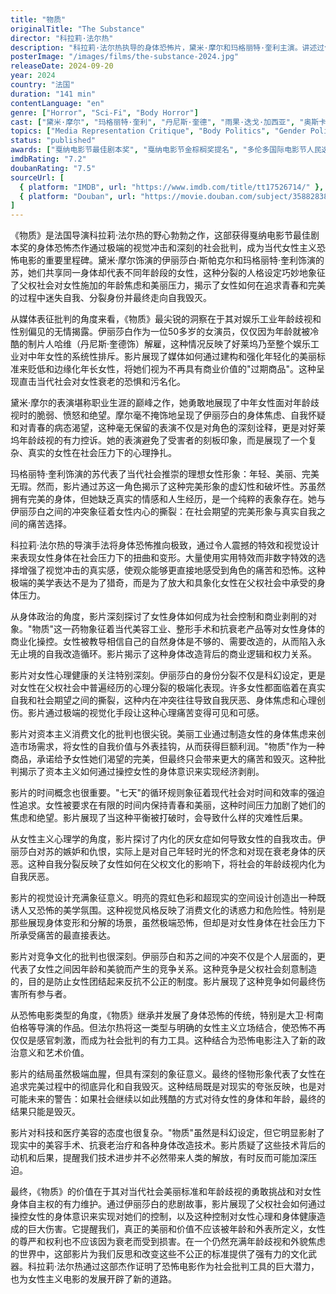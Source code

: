 ```yaml
---
title: "物质"
originalTitle: "The Substance"
director: "科拉莉·法尔热"
description: "科拉莉·法尔热执导的身体恐怖片，黛米·摩尔和玛格丽特·奎利主演。讲述过气女演员伊丽莎白因年龄歧视被解雇后，使用神秘药物创造年轻完美分身的故事。影片通过极端的身体恐怖美学，深刻探讨了年龄歧视、美丽标准、身体政治、女性自我厌恶以及父权制社会对女性身体控制等重要议题，成为当代女性主义恐怖电影的代表作。"
posterImage: "/images/films/the-substance-2024.jpg"
releaseDate: 2024-09-20
year: 2024
country: "法国"
duration: "141 min"
contentLanguage: "en"
genre: ["Horror", "Sci-Fi", "Body Horror"]
cast: ["黛米·摩尔", "玛格丽特·奎利", "丹尼斯·奎德", "雨果·迭戈·加西亚", "奥斯卡·勒萨热"]
topics: ["Media Representation Critique", "Body Politics", "Gender Politics", "Mental Health", "Cultural Critique", "Capitalism Critique", "Arts and Performance", "Feminist Psychology"]
status: "published"
awards: ["戛纳电影节最佳剧本奖", "戛纳电影节金棕榈奖提名", "多伦多国际电影节人民选择奖", "英国独立电影奖最佳导演提名"]
imdbRating: "7.2"
doubanRating: "7.5"
sourceUrl: [
  { platform: "IMDB", url: "https://www.imdb.com/title/tt17526714/" },
  { platform: "Douban", url: "https://movie.douban.com/subject/35882838/" }
]
---
```


《物质》是法国导演科拉莉·法尔热的野心勃勃之作，这部获得戛纳电影节最佳剧本奖的身体恐怖杰作通过极端的视觉冲击和深刻的社会批判，成为当代女性主义恐怖电影的重要里程碑。黛米·摩尔饰演的伊丽莎白·斯帕克尔和玛格丽特·奎利饰演的苏，她们共享同一身体却代表不同年龄段的女性，这种分裂的人格设定巧妙地象征了父权社会对女性施加的年龄焦虑和美丽压力，揭示了女性如何在追求青春和完美的过程中迷失自我、分裂身份并最终走向自我毁灭。

从媒体表征批判的角度来看，《物质》最尖锐的洞察在于其对娱乐工业年龄歧视和性别偏见的无情揭露。伊丽莎白作为一位50多岁的女演员，仅仅因为年龄就被冷酷的制片人哈维（丹尼斯·奎德饰）解雇，这种情况反映了好莱坞乃至整个娱乐工业对中年女性的系统性排斥。影片展现了媒体如何通过建构和强化年轻化的美丽标准来贬低和边缘化年长女性，将她们视为不再具有商业价值的"过期商品"。这种呈现直击当代社会对女性衰老的恐惧和污名化。

黛米·摩尔的表演堪称职业生涯的巅峰之作，她勇敢地展现了中年女性面对年龄歧视时的脆弱、愤怒和绝望。摩尔毫不掩饰地呈现了伊丽莎白的身体焦虑、自我怀疑和对青春的病态渴望，这种毫无保留的表演不仅是对角色的深刻诠释，更是对好莱坞年龄歧视的有力控诉。她的表演避免了受害者的刻板印象，而是展现了一个复杂、真实的女性在社会压力下的心理挣扎。

玛格丽特·奎利饰演的苏代表了当代社会推崇的理想女性形象：年轻、美丽、完美无瑕。然而，影片通过苏这一角色揭示了这种完美形象的虚幻性和破坏性。苏虽然拥有完美的身体，但她缺乏真实的情感和人生经历，是一个纯粹的表象存在。她与伊丽莎白之间的冲突象征着女性内心的撕裂：在社会期望的完美形象与真实自我之间的痛苦选择。

科拉莉·法尔热的导演手法将身体恐怖推向极致，通过令人震撼的特效和视觉设计来表现女性身体在社会压力下的扭曲和变形。大量使用实用特效而非数字特效的选择增强了视觉冲击的真实感，使观众能够更直接地感受到角色的痛苦和恐怖。这种极端的美学表达不是为了猎奇，而是为了放大和具象化女性在父权社会中承受的身体压力。

从身体政治的角度，影片深刻探讨了女性身体如何成为社会控制和商业剥削的对象。"物质"这一药物象征着当代美容工业、整形手术和抗衰老产品等对女性身体的商业化操控。女性被教导相信自己的自然身体是不够的、需要改造的，从而陷入永无止境的自我改造循环。影片揭示了这种身体改造背后的商业逻辑和权力关系。

影片对女性心理健康的关注特别深刻。伊丽莎白的身份分裂不仅是科幻设定，更是对女性在父权社会中普遍经历的心理分裂的极端化表现。许多女性都面临着在真实自我和社会期望之间的撕裂，这种内在冲突往往导致自我厌恶、身体焦虑和心理创伤。影片通过极端的视觉化手段让这种心理痛苦变得可见和可感。

影片对资本主义消费文化的批判也很尖锐。美丽工业通过制造女性的身体焦虑来创造市场需求，将女性的自我价值与外表挂钩，从而获得巨额利润。"物质"作为一种商品，承诺给予女性她们渴望的完美，但最终只会带来更大的痛苦和毁灭。这种批判揭示了资本主义如何通过操控女性的身体意识来实现经济剥削。

影片的时间概念也很重要。"七天"的循环规则象征着现代社会对时间和效率的强迫性追求。女性被要求在有限的时间内保持青春和美丽，这种时间压力加剧了她们的焦虑和绝望。影片展现了当这种平衡被打破时，会导致什么样的灾难性后果。

从女性主义心理学的角度，影片探讨了内化的厌女症如何导致女性的自我攻击。伊丽莎白对苏的嫉妒和仇恨，实际上是对自己年轻时光的怀念和对现在衰老身体的厌恶。这种自我分裂反映了女性如何在父权文化的影响下，将社会的年龄歧视内化为自我厌恶。

影片的视觉设计充满象征意义。明亮的霓虹色彩和超现实的空间设计创造出一种既诱人又恐怖的美学氛围。这种视觉风格反映了消费文化的诱惑力和危险性。特别是那些展现身体变形和分解的场景，虽然极端恐怖，但却是对女性身体在社会压力下所承受痛苦的最直接表达。

影片对竞争文化的批判也很深刻。伊丽莎白和苏之间的冲突不仅是个人层面的，更代表了女性之间因年龄和美貌而产生的竞争关系。这种竞争是父权社会刻意制造的，目的是防止女性团结起来反抗不公正的制度。影片展现了这种竞争如何最终伤害所有参与者。

从恐怖电影类型的角度，《物质》继承并发展了身体恐怖的传统，特别是大卫·柯南伯格等导演的作品。但法尔热将这一类型与明确的女性主义立场结合，使恐怖不再仅仅是感官刺激，而成为社会批判的有力工具。这种结合为恐怖电影注入了新的政治意义和艺术价值。

影片的结局虽然极端血腥，但具有深刻的象征意义。最终的怪物形象代表了女性在追求完美过程中的彻底异化和自我毁灭。这种结局既是对现实的夸张反映，也是对可能未来的警告：如果社会继续以如此残酷的方式对待女性的身体和年龄，最终的结果只能是毁灭。

影片对科技和医疗美容的态度也很复杂。"物质"虽然是科幻设定，但它明显影射了现实中的美容手术、抗衰老治疗和各种身体改造技术。影片质疑了这些技术背后的动机和后果，提醒我们技术进步并不必然带来人类的解放，有时反而可能加深压迫。

最终，《物质》的价值在于其对当代社会美丽标准和年龄歧视的勇敢挑战和对女性身体自主权的有力维护。通过伊丽莎白的悲剧故事，影片展现了父权社会如何通过操控女性的身体意识来实现对她们的控制，以及这种控制对女性心理和身体健康造成的巨大伤害。它提醒我们，真正的美丽和价值不应该被年龄和外表所定义，女性的尊严和权利也不应该因为衰老而受到损害。在一个仍然充满年龄歧视和外貌焦虑的世界中，这部影片为我们反思和改变这些不公正的标准提供了强有力的文化武器。科拉莉·法尔热通过这部杰作证明了恐怖电影作为社会批判工具的巨大潜力，也为女性主义电影的发展开辟了新的道路。